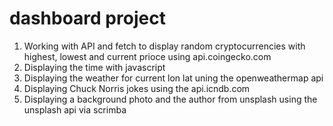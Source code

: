 # dashboard project
1. Working with API and fetch to display random cryptocurrencies with highest, lowest and current prioce using api.coingecko.com
2. Displaying the time with javascript
3. Displaying the weather for current lon lat uning the openweathermap api
4. Displaying Chuck Norris jokes using the api.icndb.com
5. Displaying a background photo and the author from unsplash using the unsplash api via scrimba
